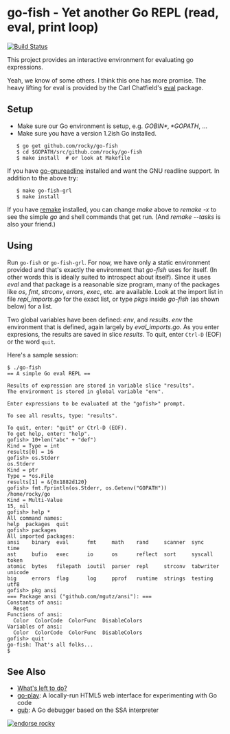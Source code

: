 go-fish - Yet another Go REPL (read, eval, print loop)
============================================================================

[![Build Status](https://travis-ci.org/rocky/go-fish.png)](https://travis-ci.org/rocky/go-fish)

This project provides an interactive environment for evaluating go
expressions.

Yeah, we know of some others. I think this one has more promise. The
heavy lifting for eval is provided by the Carl Chatfield's
[eval](https://github.com/0xfaded/eval) package.

Setup
-----

* Make sure our Go environment is setup, e.g. *$GOBIN*, *$GOPATH*, ...
* Make sure you have a version 1.2ish Go installed.

```
   $ go get github.com/rocky/go-fish
   $ cd $GOPATH/src/github.com/rocky/go-fish
   $ make install  # or look at Makefile
```

If you have
[go-gnureadline](https://code.google.com/p/go-gnureadline/) installed
and want the GNU readline support. In addition to the above try:

```
   $ make go-fish-grl
   $ make install
```

If you have [remake](https://github.com/rocky/remake) installed, you can change *make* above to *remake -x* to see the simple *go* and shell commands that get run. (And *remake --tasks* is also your friend.)

Using
-----

Run `go-fish` or `go-fish-grl`. For now, we have only a static
environment provided and that's exactly the environment that *go-fish*
uses for itself. (In other words this is ideally suited to introspect
about itself). Since it uses *eval* and that package is a reasonable size program,
many of the packages like *os*, *fmt*, *strconv*, *errors*, *exec*, etc. are
available. Look at the import list in file *repl_imports.go* for the
exact list, or type *pkgs* inside *go-fish* (as shown below) for a list.

Two global variables have been defined: *env*, and *results*. *env*
the environment that is defined, again largely by
*eval_imports.go*. As you enter expresions, the results are saved in
slice *results*. To quit, enter `Ctrl-D` (EOF) or the word `quit`.

Here's a sample session:

```console
$ ./go-fish
== A simple Go eval REPL ==

Results of expression are stored in variable slice "results".
The environment is stored in global variable "env".

Enter expressions to be evaluated at the "gofish>" prompt.

To see all results, type: "results".

To quit, enter: "quit" or Ctrl-D (EOF).
To get help, enter: "help".
gofish> 10+len("abc" + "def")
Kind = Type = int
results[0] = 16
gofish> os.Stderr
os.Stderr
Kind = ptr
Type = *os.File
results[1] = &{0x1882d120}
gofish> fmt.Fprintln(os.Stderr, os.Getenv("GOPATH"))
/home/rocky/go
Kind = Multi-Value
15, nil
gofish> help *
All command names:
help  packages  quit
gofish> packages
All imported packages:
ansi    binary  eval      fmt     math    rand     scanner  sync       time   
ast     bufio   exec      io      os      reflect  sort     syscall    token  
atomic  bytes   filepath  ioutil  parser  repl     strconv  tabwriter  unicode
big     errors  flag      log     pprof   runtime  strings  testing    utf8  
gofish> pkg ansi
=== Package ansi ("github.com/mgutz/ansi"): ===
Constants of ansi:
  Reset
Functions of ansi:
  Color  ColorCode  ColorFunc  DisableColors
Variables of ansi:
  Color  ColorCode  ColorFunc  DisableColors
gofish> quit
go-fish: That's all folks...
$ 
```

See Also
--------

* [What's left to do?](https://github.com/rocky/go-fish/wiki/What%27s-left-to-do%3F)
* [go-play](http://code.google.com/p/go-play): A locally-run HTML5 web interface for experimenting with Go code
* [gub](https://github.com/rocky/ssa-interp): A Go debugger based on the SSA interpreter

[![endorse rocky](https://api.coderwall.com/rocky/endorsecount.png)](https://coderwall.com/rocky)
